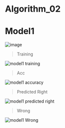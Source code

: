# Algorithm_02

# Model1

![image](https://user-images.githubusercontent.com/32212074/121033089-d67f3b00-c7e6-11eb-9f74-1025f950fa68.png)

> Training

![model1 training](https://user-images.githubusercontent.com/32212074/121033148-e39c2a00-c7e6-11eb-81eb-bcb9b67131f6.PNG)

> Acc

![model1 accuracy](https://user-images.githubusercontent.com/32212074/121033194-eeef5580-c7e6-11eb-8acd-4d83ee197989.PNG)

> Predicted Right

![model1 predicted right](https://user-images.githubusercontent.com/32212074/121033214-f3b40980-c7e6-11eb-86fd-6041d9a4d1ad.PNG)

> Wrong

![model1 Wrong](https://user-images.githubusercontent.com/32212074/121033252-fc0c4480-c7e6-11eb-8078-4ffa0f2f5a83.PNG)


